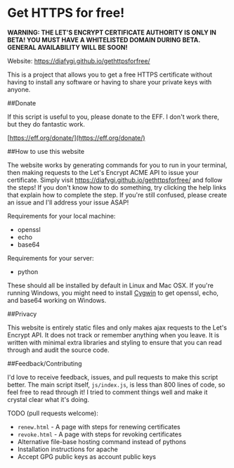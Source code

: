 # Get HTTPS for free!

**WARNING: THE LET'S ENCRYPT CERTIFICATE AUTHORITY IS ONLY IN BETA! YOU MUST
HAVE A WHITELISTED DOMAIN DURING BETA. GENERAL AVAILABILITY WILL BE SOON!**

Website: https://diafygi.github.io/gethttpsforfree/

This is a project that allows you to get a free HTTPS certificate
without having to install any software or having to share your private
keys with anyone.

##Donate

If this script is useful to you, please donate to the EFF. I don't work there,
but they do fantastic work.

[https://eff.org/donate/](https://eff.org/donate/)

##How to use this website

The website works by generating commands for you to run in your terminal, then
making requests to the Let's Encrypt ACME API to issue your certificate. Simply
visit https://diafygi.github.io/gethttpsforfree/ and follow the steps! If you
don't know how to do something, try clicking the help links that explain how to
complete the step. If you're still confused, please create an issue and I'll
address your issue ASAP!

Requirements for your local machine:
* openssl
* echo
* base64

Requirements for your server:
* python

These should all be installed by default in Linux and Mac OSX. If you're
running Windows, you might need to install [Cygwin](https://cygwin.com/install.html)
to get openssl, echo, and base64 working on Windows.

##Privacy

This website is entirely static files and only makes ajax requests to the
Let's Encrypt API. It does not track or remember anything when you leave.
It is written with minimal extra libraries and styling to ensure that you
can read through and audit the source code.

##Feedback/Contributing

I'd love to receive feedback, issues, and pull requests to make this script
better. The main script itself, `js/index.js`, is less than 800 lines of code, so
feel free to read through it! I tried to comment things well and make it crystal
clear what it's doing.

TODO (pull requests welcome):
* `renew.html` - A page with steps for renewing certificates
* `revoke.html` - A page with steps for revoking certificates
* Alternative file-base hosting command instead of pythons
* Installation instructions for apache
* Accept GPG public keys as account public keys

